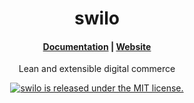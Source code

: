 <h1 align="center">
  swilo
</h1>

<h4 align="center">
  <a href="https://swilo-js.vercel.app">Documentation</a> |
  <a href="https://swilo-js.vercel.app">Website</a>
</h4>

<p align="center">
  Lean and extensible digital commerce
</p>
<p align="center">
  <a href="https://github.com/swilojs/swilo/blob/main/LICENSE">
    <img src="https://img.shields.io/badge/license-MIT-blue.svg" alt="swilo is released under the MIT license." />
  </a>
</p>
